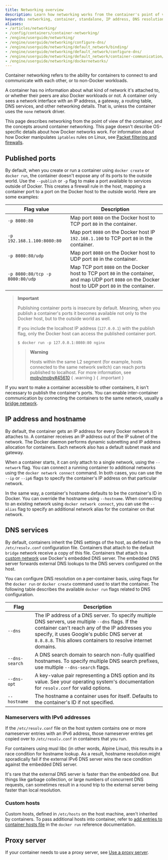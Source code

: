 ```yaml
---
title: Networking overview
description: Learn how networking works from the container's point of view
keywords: networking, container, standalone, IP address, DNS resolution
aliases:
- /articles/networking/
- /config/containers/container-networking/
- /engine/userguide/networking/
- /engine/userguide/networking/configure-dns/
- /engine/userguide/networking/default_network/binding/
- /engine/userguide/networking/default_network/configure-dns/
- /engine/userguide/networking/default_network/container-communication/
- /engine/userguide/networking/dockernetworks/
---
```


Container networking refers to the ability for containers to connect to and
communicate with each other, or to non-Docker workloads.

A container has no information about what kind of network it's attached to,
or whether their peers are also Docker workloads or not.
A container only sees a network interface with an IP address,
a gateway, a routing table, DNS services, and other networking details.
That is, unless the container uses the `none` network driver.

This page describes networking from the point of view of the container,
and the concepts around container networking.
This page doesn't describe OS-specific details about how Docker networks work.
For information about how Docker manipulates `iptables` rules on Linux,
see [Packet filtering and firewalls](packet-filtering-firewalls.md).

## Published ports

By default, when you create or run a container using `docker create` or `docker run`,
the container doesn't expose any of its ports to the outside world.
Use the `--publish` or `-p` flag to make a port available to services
outside of Docker.
This creates a firewall rule in the host,
mapping a container port to a port on the Docker host to the outside world.
Here are some examples:

| Flag value                      | Description                                                                                                                                            |
| ------------------------------- | -----------------------------------------------------------------------------------------------------------------------------------------------------  |
| `-p 8080:80`                    | Map port `8080` on the Docker host to TCP port `80` in the container.                                                                                  |
| `-p 192.168.1.100:8080:80`      | Map port `8080` on the Docker host IP `192.168.1.100` to TCP port `80` in the container.                                                                |
| `-p 8080:80/udp`                | Map port `8080` on the Docker host to UDP port `80` in the container.                                                                                   |
| `-p 8080:80/tcp -p 8080:80/udp` | Map TCP port `8080` on the Docker host to TCP port `80` in the container, and map UDP port `8080` on the Docker host to UDP port `80` in the container.|

> **Important**
>
> Publishing container ports is insecure by default. Meaning, when you publish
> a container's ports it becomes available not only to the Docker host, but to
> the outside world as well.
>
> If you include the localhost IP address (`127.0.0.1`) with the publish flag,
> only the Docker host can access the published container port.
>
> ```console
> $ docker run -p 127.0.0.1:8080:80 nginx
> ```
>
> > **Warning**
> >
> > Hosts within the same L2 segment (for example, hosts connected to the same
> > network switch) can reach ports published to localhost.
> > For more information, see
> > [moby/moby#45610](https://github.com/moby/moby/issues/45610)
> { .warning }
{ .important }

If you want to make a container accessible to other containers,
it isn't necessary to publish the container's ports.
You can enable inter-container communication by connecting the containers to the
same network, usually a [bridge network](./drivers/bridge.md).

## IP address and hostname

By default, the container gets an IP address for every Docker network it attaches to.
A container receives an IP address out of the IP subnet of the network.
The Docker daemon performs dynamic subnetting and IP address allocation for containers.
Each network also has a default subnet mask and gateway.

When a container starts, it can only attach to a single network, using the `--network` flag.
You can connect a running container to additional networks using the `docker network connect` command.
In both cases, you can use the `--ip` or `--ip6` flags to specify the container's IP address on that particular network.

In the same way, a container's hostname defaults to be the container's ID in Docker.
You can override the hostname using `--hostname`.
When connecting to an existing network using `docker network connect`,
you can use the `--alias` flag to specify an additional network alias for the container on that network.

## DNS services

By default, containers inherit the DNS settings of the host,
as defined in the `/etc/resolv.conf` configuration file.
Containers that attach to the default `bridge` network receive a copy of this file.
Containers that attach to a
[custom network](network-tutorial-standalone.md#use-user-defined-bridge-networks)
use Docker's embedded DNS server.
The embedded DNS server forwards external DNS lookups to the DNS servers configured on the host.

You can configure DNS resolution on a per-container basis, using flags for the
`docker run` or `docker create` command used to start the container.
The following table describes the available `docker run` flags related to DNS
configuration.

| Flag           | Description                                                                                                                                                                                                                                                         |
| -------------- | ------------------------------------------------------------------------------------------------------------------------------------------------------------------------------------------------------------------------------------------------------------------- |
| `--dns`        | The IP address of a DNS server. To specify multiple DNS servers, use multiple `--dns` flags. If the container can't reach any of the IP addresses you specify, it uses Google's public DNS server at `8.8.8.8`. This allows containers to resolve internet domains. |
| `--dns-search` | A DNS search domain to search non-fully qualified hostnames. To specify multiple DNS search prefixes, use multiple `--dns-search` flags.                                                                                                                            |
| `--dns-opt`    | A key-value pair representing a DNS option and its value. See your operating system's documentation for `resolv.conf` for valid options.                                                                                                                            |
| `--hostname`   | The hostname a container uses for itself. Defaults to the container's ID if not specified.                                                                                                                                                                          |

### Nameservers with IPv6 addresses

If the `/etc/resolv.conf` file on the host system contains one or more
nameserver entries with an IPv6 address, those nameserver entries get copied
over to `/etc/resolv.conf` in containers that you run.

For containers using musl libc (in other words, Alpine Linux), this results in
a race condition for hostname lookup. As a result, hostname resolution might
sporadically fail if the external IPv6 DNS server wins the race condition
against the embedded DNS server.

It's rare that the external DNS server is faster than the embedded one. But
things like garbage collection, or large numbers of concurrent DNS requests,
can sometimes result in a round trip to the external server being faster than local
resolution.

### Custom hosts

Custom hosts, defined in `/etc/hosts` on the host machine, aren't inherited by containers.
To pass additional hosts into container, refer to
[add entries to container hosts file](../engine/reference/commandline/run.md#add-host)
in the `docker run` reference documentation.

## Proxy server

If your container needs to use a proxy server, see
[Use a proxy server](proxy.md).
